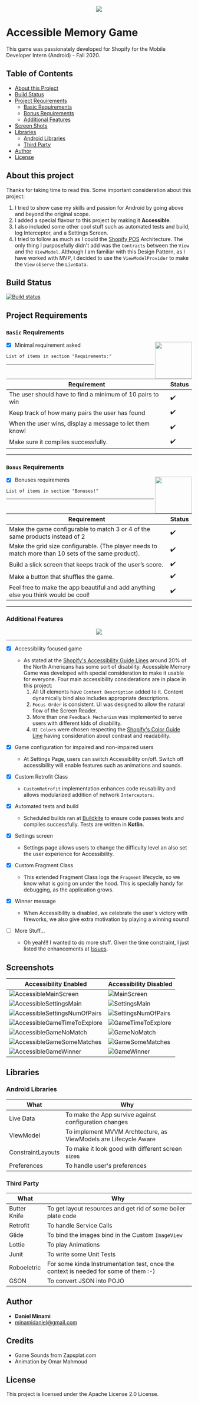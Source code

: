 <p align="center">
  <img src="https://github.com/danielminami/accessible_memory_game_shopify/blob/trunk/app/src/main/res/drawable/accessible_memory_game_logo_gray_2.png">
</p>

# Accessible Memory Game

This game was passionately developed for Shopify for the Mobile Developer Intern (Android) - Fall 2020.

## Table of Contents

- [About this Project](#about-this-project)
- [Build Status](#build-status)
- [Project Requirements](#project-requirements)
  * [Basic Requirements](#basic-requirements)
  * [Bonus Requirements](#bonus-requirements)
  * [Additional Features](#additional-features)
- [Screen Shots](#screen-shots)
- [Libraries](#libraries)
  * [Android Libraries](#android-libraries)
  * [Third Party](#third-party)    
- [Author](#author)
- [License](#license)

## About this project

Thanks for taking time to read this. Some important consideration about this project:

1. I tried to show case my skills and passion for Android by going above and beyond the original scope.
2. I added a special flavour to this project by making it **Accessible**.
3. I also included some other cool stuff such as automated tests and build, log Interceptor, and a Settings Screen.
4. I tried to follow as much as I could the [Shopify POS](https://engineering.shopify.com/blogs/engineering/building-shopify-pos-android-using-mvvm) Architecture. The only thing I purposefully didn't add was the `Contracts` between the `View` and the `ViewModel`. Although I am familiar with this Design Pattern, as I have worked with MVP, I decided to use the `ViewModelProvider` to make the `View` `observe` the `LiveData`.

## Build Status

[![Build status](https://badge.buildkite.com/fae4d188e43aa2339505c96c4c7c0c0cc506f018abd3c6c949.svg)](https://buildkite.com/minamidaniel/accessible-memory-game)

## Project Requirements


### `Basic` Requirements

<img align="right" width="100" height="100" src="https://media.giphy.com/media/IdU8QouHMzMdseSEUG/giphy.gif">

- [x] Minimal requirement asked 
```
List of items in section "Requirements:"
```
---

|Requirement|Status|
|---|---|
|The user should have to find a minimum of 10 pairs to win|:heavy_check_mark:|
|Keep track of how many pairs the user has found|:heavy_check_mark:|
|When the user wins, display a message to let them know!|:heavy_check_mark:|
|Make sure it compiles successfully.|:heavy_check_mark:|

---

### `Bonus` Requirements

<img align="right" width="100" height="100" src="https://media.indiedb.com/cache/images/games/1/35/34365/thumb_300x150/0_animation_Character_LevelUp.gif">

- [x] Bonuses requirements 
```
List of items in section "Bonuses!"
```
---

|Requirement|Status|
|---|---|
|Make the game configurable to match 3 or 4 of the same products instead of 2|:heavy_check_mark:|
|Make the grid size configurable. (The player needs to match more than 10 sets of the same product).|:heavy_check_mark:|
|Build a slick screen that keeps track of the user’s score.|:heavy_check_mark:|
|Make a button that shuffles the game.|:heavy_check_mark:|
|Feel free to make the app beautiful and add anything else you think would be cool!|:heavy_check_mark:|

---

### Additional Features

<p align="center">
  <img src="https://media.giphy.com/media/13HgwGsXF0aiGY/giphy.gif">
</p>

---

- [x] Accessibility focused game
    * As stated at the [Shopify's Accessibility Guide Lines](https://polaris.shopify.com/foundations/accessibility#navigation) around 20% of the North Americans has some sort of disability. Accessible Memory Game was developed with special consideration to make it usable for everyone. Four main accessibility considerations are in place in this project: 
        1. All UI elements have `Content Description` added to it. Content dynamically bind also includes appropriate descriptions.
        2. `Focus Order` is consistent. UI was designed to allow the natural flow of the Screen Reader.
        3. More than one `Feedback Mechanism` was implemented to serve users with different kids of disability.
        4. `UI Colors` were chosen respecting the [Shopify's Color Guide Line](https://polaris.shopify.com/design/colors#navigation) having consideration about contrast and readability.

- [x] Game configuration for impaired and non-impaired users
    * At Settings Page, users can switch Accessibility on/off. Switch off accessibility will enable features such as animations and sounds.

- [x] Custom Retrofit Class
    * `CustomRetrofit` implementation enhances code reusability and allows modularized addition of network `Interceptors`.

- [x] Automated tests and build
    * Scheduled builds ran at [Buildkite](http://www.buildkite.com) to ensure code passes tests and compiles successfully. Tests are written in **Kotlin**.

- [x] Settings screen
    * Settings page allows users to change the difficulty level an also set the user experience for Accessibility.

- [x] Custom Fragment Class
    * This extended Fragment Class logs the `Fragment` lifecycle, so we know what is going on under the hood. This is specially handy for debugging, as the application grows.
    
- [x] Winner message
    * When Accessibility is disabled, we celebrate the user's victory with fireworks, we also give extra motivation by playing a winning sound!

- [ ] More Stuff...
    * Oh yeah!!! I wanted to do more stuff. Given the time constraint, I just listed the enhancements at [Issues](https://github.com/danielminami/accessible_memory_game_shopify/issues).

## Screenshots

|Accessibility Enabled|Accessibility Disabled|
|---|---|
|![AccessibleMainScreen](https://github.com/danielminami/accessible_memory_game_shopify/blob/trunk/screenShots/Accessibility_enabled_main.png)|![MainScreen](https://github.com/danielminami/accessible_memory_game_shopify/blob/trunk/screenShots/Accessibility_disabled_main.png)|
|![AccessibleSettingsMain](https://github.com/danielminami/accessible_memory_game_shopify/blob/trunk/screenShots/Accessibility_enabled_settings_main.png)|![SettingsMain](https://github.com/danielminami/accessible_memory_game_shopify/blob/trunk/screenShots/Accessibility_disabled_settings_main.png)|
|![AccessibleSettingsNumOfPairs](https://github.com/danielminami/accessible_memory_game_shopify/blob/trunk/screenShots/Accessibility_enabled_settings_number_of_pairs.png)|![SettingsNumOfPairs](https://github.com/danielminami/accessible_memory_game_shopify/blob/trunk/screenShots/Accessibility_disabled_settings_number_of_pairs.png)|
|![AccessibleGameTimeToExplore](https://github.com/danielminami/accessible_memory_game_shopify/blob/trunk/screenShots/Accessibility_enabled_game_time_revealed.png)|![GameTimeToExplore](https://github.com/danielminami/accessible_memory_game_shopify/blob/trunk/screenShots/Accessibility_disabled_game_cards_revealed.png)|
|![AccessibleGameNoMatch](https://github.com/danielminami/accessible_memory_game_shopify/blob/trunk/screenShots/Accessibility_enabled_game_no_match.png)|![GameNoMatch](https://github.com/danielminami/accessible_memory_game_shopify/blob/trunk/screenShots/Accessibility_disabled_game_no_match.png)|
|![AccessibleGameSomeMatches](https://github.com/danielminami/accessible_memory_game_shopify/blob/trunk/screenShots/Accessibility_enabled_game_some_matches.png)|![GameSomeMatches](https://github.com/danielminami/accessible_memory_game_shopify/blob/trunk/screenShots/Accessibility_disabled_game_some_matches.png)|
|![AccessibleGameWinner](https://github.com/danielminami/accessible_memory_game_shopify/blob/trunk/screenShots/Accessibility_enabled_game_winner.png)|![GameWinner](https://github.com/danielminami/accessible_memory_game_shopify/blob/trunk/screenShots/Accessibility_disabled_game_winner.png)|



## Libraries

### Android Libraries

|What|Why|
|---|---|
|Live Data|To make the App survive against configuration changes|
|ViewModel|To implement MVVM Archtecture, as ViewModels are Lifecycle Aware|
|ConstraintLayouts|To make it look good with different screen sizes|
|Preferences|To handle user's preferences|


### Third Party
|What|Why|
|---|---|
|Butter Knife|To get layout resources and get rid of some boiler plate code|
|Retrofit|To handle Service Calls|
|Glide|To bind the images bind in the Custom `ImageView`|
|Lottie|To play Animations|
|Junit|To write some Unit Tests|
|Roboeletric|For some kinda Instrumentation test, once the context is needed for some of them :-)|
|GSON|To convert JSON into POJO|


## Author

* **Daniel Minami** 
* minamidaniel@gmail.com

## Credits

* Game Sounds from Zapsplat.com
* Animation by Omar Mahmoud

## License

This project is licensed under the Apache License 2.0 License.